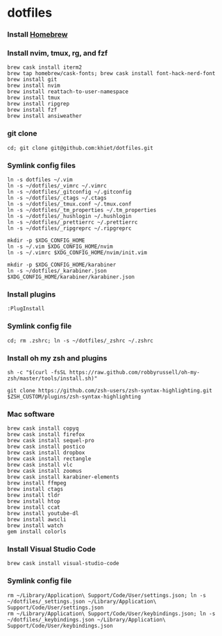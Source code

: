 # dotfiles

### Install [Homebrew](http://brew.sh/index.html)

### Install nvim, tmux, rg, and fzf

```
brew cask install iterm2
brew tap homebrew/cask-fonts; brew cask install font-hack-nerd-font
brew install git
brew install nvim
brew install reattach-to-user-namespace
brew install tmux
brew install ripgrep
brew install fzf
brew install ansiweather
```

### git clone

```
cd; git clone git@github.com:khiet/dotfiles.git
```

### Symlink config files

```
ln -s dotfiles ~/.vim
ln -s ~/dotfiles/_vimrc ~/.vimrc
ln -s ~/dotfiles/_gitconfig ~/.gitconfig
ln -s ~/dotfiles/_ctags ~/.ctags
ln -s ~/dotfiles/_tmux.conf ~/.tmux.conf
ln -s ~/dotfiles/_tm_properties ~/.tm_properties
ln -s ~/dotfiles/_hushlogin ~/.hushlogin
ln -s ~/dotfiles/_prettierrc ~/.prettierrc
ln -s ~/dotfiles/_ripgreprc ~/.ripgreprc

mkdir -p $XDG_CONFIG_HOME
ln -s ~/.vim $XDG_CONFIG_HOME/nvim
ln -s ~/.vimrc $XDG_CONFIG_HOME/nvim/init.vim

mkdir -p $XDG_CONFIG_HOME/karabiner
ln -s ~/dotfiles/_karabiner.json $XDG_CONFIG_HOME/karabiner/karabiner.json
```

### Install plugins

```
:PlugInstall
```

### Symlink config file

```
cd; rm .zshrc; ln -s ~/dotfiles/_zshrc ~/.zshrc
```

### Install oh my zsh and plugins

```
sh -c "$(curl -fsSL https://raw.github.com/robbyrussell/oh-my-zsh/master/tools/install.sh)"

git clone https://github.com/zsh-users/zsh-syntax-highlighting.git $ZSH_CUSTOM/plugins/zsh-syntax-highlighting
```

### Mac software

```
brew cask install copyq
brew cask install firefox
brew cask install sequel-pro
brew cask install postico
brew cask install dropbox
brew cask install rectangle
brew cask install vlc
brew cask install zoomus
brew cask install karabiner-elements
brew install ffmpeg
brew install ctags
brew install tldr
brew install htop
brew install ccat
brew install youtube-dl
brew install awscli
brew install watch
gem install colorls
```

### Install Visual Studio Code

```
brew cask install visual-studio-code
```

### Symlink config file

```
rm ~/Library/Application\ Support/Code/User/settings.json; ln -s ~/dotfiles/_settings.json ~/Library/Application\ Support/Code/User/settings.json
rm ~/Library/Application\ Support/Code/User/keybindings.json; ln -s ~/dotfiles/_keybindings.json ~/Library/Application\ Support/Code/User/keybindings.json
```
